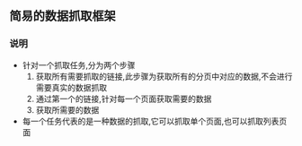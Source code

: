 ## 简易的数据抓取框架
### 说明
* 针对一个抓取任务,分为两个步骤
    1. 获取所有需要抓取的链接,此步骤为获取所有的分页中对应的数据,不会进行需要真实的数据抓取
    2. 通过第一个的链接,针对每一个页面获取需要的数据
    3. 获取所需要的数据
* 每一个任务代表的是一种数据的抓取,它可以抓取单个页面,也可以抓取列表页面